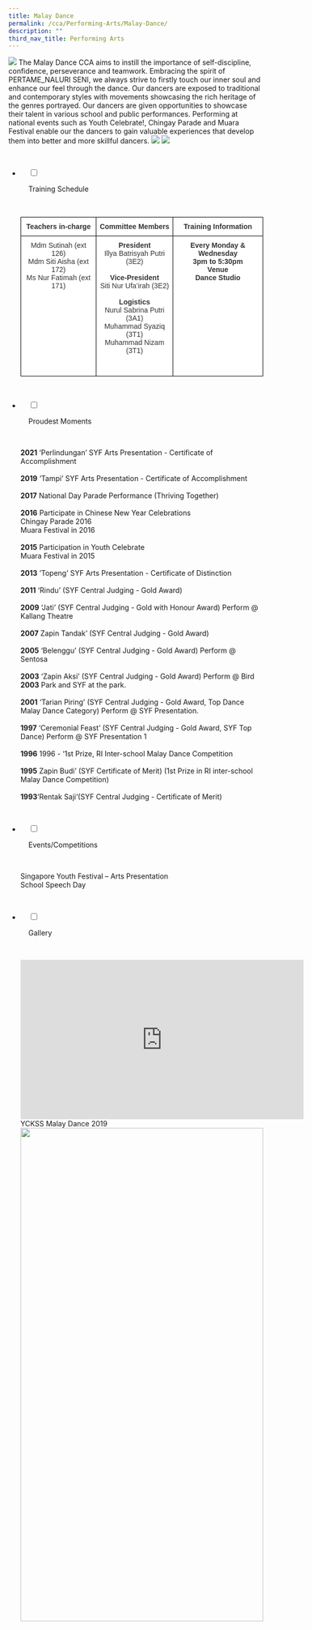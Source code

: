 ```yaml
---
title: Malay Dance
permalink: /cca/Performing-Arts/Malay-Dance/
description: ""
third_nav_title: Performing Arts
---
```

![](/images/Our%20Curriculum/Non%20Academic%20Programmes/CoCurricular%20Activities/Performing%20Arts/Malay%20Dance/M1.jpg)
The Malay Dance CCA aims to instill the importance of self-discipline, confidence, perseverance and teamwork. Embracing the spirit of PERTAME\_NALURI SENI, we always strive to firstly touch our inner soul and enhance our feel through the dance. Our dancers are exposed to traditional and contemporary styles with movements showcasing the rich heritage of the genres portrayed. Our dancers are given opportunities to showcase their talent in various school and public performances. Performing at national events such as Youth Celebrate!, Chingay Parade and Muara Festival enable our the dancers to gain valuable experiences that develop them into better and more skillful dancers.
![](/images/Our%20Curriculum/Non%20Academic%20Programmes/CoCurricular%20Activities/Performing%20Arts/Malay%20Dance/M2.jpg)
![](/images/Our%20Curriculum/Non%20Academic%20Programmes/CoCurricular%20Activities/Performing%20Arts/Malay%20Dance/M3.jpg)



<ul class="jekyllcodex_accordion">

  <li>

    <input type="checkbox" id="accordion1">

    <label for="accordion1">Training Schedule</label>

    <div>

<p> <style type="text/css">
.tg  {border-collapse:collapse;border-spacing:0;}
.tg td{border-color:black;border-style:solid;border-width:1px;font-family:Arial, sans-serif;font-size:14px;
  overflow:hidden;padding:10px 5px;word-break:normal;}
.tg th{border-color:black;border-style:solid;border-width:1px;font-family:Arial, sans-serif;font-size:14px;
  font-weight:normal;overflow:hidden;padding:10px 5px;word-break:normal;}
.tg .tg-4bw1{background-color:#ffffff;color:#333333;font-weight:bold;text-align:center;vertical-align:top}
.tg .tg-4jb6{background-color:#ffffff;color:#333333;text-align:center;vertical-align:top}
</style>
<table class="tg">
<thead>
  <tr>
    <th class="tg-4bw1">Teachers in-charge</th>
    <th class="tg-4bw1">Committee Members</th>
    <th class="tg-4bw1">Training Information</th>
  </tr>
</thead>
<tbody>
  <tr>
    <td class="tg-4jb6">Mdm Sutinah (ext 126)<br>Mdm Siti Aisha (ext 172)<br>Ms Nur Fatimah (ext 171)<br><br></td>
    <td class="tg-4jb6"><span style="font-weight:bolder">President</span><br>Illya Batrisyah Putri (3E2)<br><br><span style="font-weight:bolder">Vice-President</span><br>Siti Nur Ufa’irah (3E2)<br><br><span style="font-weight:bolder">Logistics</span><br>Nurul Sabrina Putri (3A1)<br>Muhammad Syaziq (3T1)<br>Muhammad Nizam (3T1)<br><br><br></td>
    <td class="tg-4bw1"><span style="font-weight:bolder">Every Monday &amp; Wednesday</span><br>3pm to 5:30pm<br><span style="font-weight:bolder">Venue</span><br>Dance Studio</td>
  </tr>
</tbody>
</table> </p>

    </div>

</li>
	<li>

    <input type="checkbox" id="accordion2">

    <label for="accordion2">Proudest Moments</label>

    <div>

<p> <b>2021</b> ‘Perlindungan’ SYF Arts Presentation - Certificate of Accomplishment<br><br>  
	<b>2019</b> ‘Tampi’ SYF Arts Presentation - Certificate of Accomplishment<br><br>
<b>2017</b> National Day Parade Performance (Thriving Together)<br><br>
<b>2016</b> Participate in Chinese New Year Celebrations<br> Chingay Parade 2016<br> Muara Festival in 2016<br><Br>  
	<b>2015</b> Participation in Youth Celebrate<br> Muara Festival in 2015<br><br>  
	<b>2013</b> ‘Topeng’ SYF Arts Presentation - Certificate of Distinction<br><br>
	<b>2011</b> ‘Rindu’ (SYF Central Judging - Gold Award)<br><br>
	<b>2009</b> ‘Jati’ (SYF Central Judging - Gold with Honour Award) Perform @ Kallang Theatre<br><br>
	<b>2007</b> Zapin Tandak’ (SYF Central Judging - Gold Award)<br><br>
	<b>2005</b> ‘Belenggu’ (SYF Central Judging - Gold Award) Perform @ Sentosa<br><br>
	<b>2003</b> ‘Zapin Aksi’ (SYF Central Judging - Gold Award) Perform @ Bird<br>
	<b>2003</b> Park and SYF at the park.<br><br>
	<b>2001</b> ‘Tarian Piring’ (SYF Central Judging - Gold Award, Top Dance Malay Dance Category) Perform @ SYF Presentation.<br><br>
	<b>1997</b> ‘Ceremonial Feast’ (SYF Central Judging - Gold Award, SYF Top Dance) Perform @ SYF Presentation 1<br><br>
	<b>1996</b> 1996 - ‘1st Prize, RI Inter-school Malay Dance Competition<br><br>
	<b>1995</b> Zapin Budi’ (SYF Certificate of Merit) (1st Prize in RI inter-school Malay Dance Competition)<br><br>
	<b>1993</b>‘Rentak Saji’(SYF Central Judging - Certificate of Merit) 
			</p>

    </div>

</li>
	
<li>

    <input type="checkbox" id="accordion3">

    <label for="accordion3">Events/Competitions</label>

    <div>

<p> Singapore Youth Festival – Arts Presentation<br>  
School Speech Day
			</p>

    </div>

</li>
	
<li>

    <input type="checkbox" id="accordion4">

    <label for="accordion4">Gallery</label>

    <div>

<p> <iframe width="560" height="315" src="https://www.youtube.com/embed/rq9OGwsQ_VM" title="YouTube video player" frameborder="0" allow="accelerometer; autoplay; clipboard-write; encrypted-media; gyroscope; picture-in-picture" allowfullscreen></iframe>YCKSS Malay Dance 2019<br>
			  
<img style="width:100%;height:50%" src="/images/Our%20Curriculum/Non%20Academic%20Programmes/CoCurricular%20Activities/Performing%20Arts/Malay%20Dance/M4.png">
			<img style="width:100%;height:50%" src="/images/Our%20Curriculum/Non%20Academic%20Programmes/CoCurricular%20Activities/Performing%20Arts/Malay%20Dance/M5.png">
			<img style="width:100%;height:50%" src="/images/Our%20Curriculum/Non%20Academic%20Programmes/CoCurricular%20Activities/Performing%20Arts/Malay%20Dance/M6.png">
			</p>

  </div>

</li>
	
	

	
</ul>